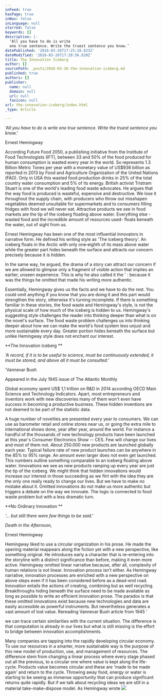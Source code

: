 ```yaml
---
inFeed: true
hasPage: true
inNav: false
inLanguage: null
starred: false
keywords: []
description: |-
  ‘All you have to do is write
  one true sentence. Write the truest sentence you know.’
datePublished: '2016-03-26T17:25:28.823Z'
dateModified: '2016-03-26T17:20:56.820Z'
title: The Innovation Iceberg
author: []
sourcePath: _posts/2016-03-26-the-innovation-iceberg.md
published: true
authors: []
publisher:
  name: null
  domain: null
  url: null
  favicon: null
url: the-innovation-iceberg/index.html
_type: Article

---
```

_'All you have to do is write
one true sentence. Write the truest sentence you know.'_

Ernest Hemingway

According Future Food 2050, a publishing
initiative from the Institute of Food Technologists (IFT), between 33 and 50%
of the food produced for human consumption is wasted every year in the world.
So represents 1.3 Billion Metric Tones per year with a monetary value of US$936
billion as reported in 2013 by Food and Agriculture Organization of the United
Nations (FAO). Only in USA this wasted food production drinks in 25% of the
total country water consumption and 5% of its energy. British activist Tristram
Stuart is one of the world's leading food waste advocates. He argues that the
way food is produced is wasteful, expensive and destructive. We lose it
throughout the supply chain, with producers who throw out misshapen vegetables
deemed unsuitable for supermarkets and to consumers filling fridges with food
we will never eat. Attractive products we see in food markets are the tip of
the iceberg floating above water. Everything else -wasted food and the
incredible amount of resources used- floats beneath the water, out of sight
from us. 

Ernest Hemingway has been one
of the most influential innovators in narrative form. He defined his writing
style as 'The iceberg theory'. An iceberg floats in the Arctic with only one‐eighth of its mass above water
while the greater part hides beneath the surface and attracts our concern precisely
because it is hidden.

In the same way, he argued, the
drama of a story can attract our concern if we are allowed to glimpse only a fragment
of visible action that implies an earlier, unseen experience. This is why he
also called it the ' : because it was the things he omitted that made his writing more authentic. 

Essentially,
Hemingway gives us the facts and we have to do the rest. You could omit
anything if you know that you are doing it and this part would strengthen the
story, otherwise it's turning incomplete. If there is something familiar in these
stories, the food waste and Hemingway's style, is not the physical scale of how
much of the iceberg is hidden to us. Hemingway's suggesting style challenges
the reader into thinking deeper than what is on the novel's surface. The food
waste problem challenges us into thinking deeper about how we can make the
world's food system less unjust and more sustainable every day. Greater portion
hides beneath the surface but unlike Hemingway style does not enchant our
interest. 

**The Innovation Iceberg **

_'A record, if it is to be useful to science, must be continuously
extended, it must be stored, and above all it must be consulted.'_

'Vannevar Bush

Appeared in the July 1945 issue of The
Atlantic Monthly

Global economy spent US$ 1,1 trillion on R&D in 2014 according OECD Main Science and
Technology Indicators. Apart, most entrepreneurs and inventors work with new
discoveries many of them won't even have success in becoming a productive
business. These hidden inventions are not deemed to be part of the statistic
data. 

A huge number of novelties are
presented every year to consumers. We can use as barometer retail and online
stores near us, or going the extra mile to international shows done, year after
year, around the world. For instance a handful of the thousands of new
technology products have been launched at this year's Consumer Electronics Show
-- CES. Few will change our lives and most of them not. About 250.000 new
products are launched globally each year. Typical failure rate of new product
launches can be anywhere in the 85% to 95% range. An amount even larger does
not even get launched. This numbers outline something comparable to an iceberg
floating above water. Innovations we see as new products ramping up every year
are just the tip of the iceberg. We might think that hidden innovations would
increase our interest in those succeeding as we flirt with the idea they are the
only one really ready to change our lives. But we have to make no mistake about
it. Omitted innovations do not make us more authentic but triggers a debate on
the way we innovate. The logic is connected to food waste problem but with a
less dramatic turn. 

**No Ordinary Innovation **

_'... but still there were few things to be said.'_

_Death in the
Afternoon,_

Ernest Hemingway

Hemingway liked to use a circular organization in his prose.
He made the opening material reappears along the fiction yet with a new
perspective, like something original. He introduces early a character that is
re-entering into the storyline with a distinct significance than before, making
it even more active. Hemingway omitted linear narrative because, after all,
complexity of human relations is not linear. Innovation process isn't either. As
Hemingway narrative, innovation processes are enriched with a new perspective on
above steps even if it has been considered before as a dead-end road. Innovation
entails the actions of creating, combining but as well recycling. Breakthroughs
hiding beneath the surface need to be made available as long as possible to
write an efficient innovation prose. The paradox is that these omitted
innovations exist because new technologies and data are easily accessible as
powerful instruments. But nevertheless generates a vast amount of lost value. Rereading
Vannevar Bush article from 1945 '

we can trace certain similarities with the current situation. The
difference is that computation is already in our lives but what is still missing
is the effort to bridge between innovation accomplishments. 

Many companies are tapping into
the rapidly developing circular economy. To use our resources in a smarter,
more sustainable way is the purpose of this new model of production, use, and
management of resources. The difference stem from changing a linear process
where every stage phased out all the previous, to a circular one where value is
kept along the life-cycle. Products value becomes circular and these are 'made
to be made again' and return to the cycle. Throwing away food, energy or water
is starting to be seeing as immense opportunity that can produce significant
returns quite rapidly. But if we talk about recycling ideas we are still in a
material take-make-dispose model. As Hemingway wrote ![](https://the-grid-user-content.s3-us-west-2.amazonaws.com/a09883e6-2513-4e70-a5b0-f4704892191d.png)